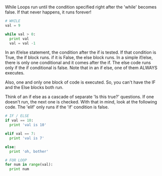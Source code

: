 While Loops run until the condition specified right after the 'while' becomes false. If that never happens, it runs forever!


````python
# WHILE
val = 9

while val > 0:
  print val
  val = val -1
````

In an if/else statement, the condition after the if is tested.  If that condition is True, the if block runs.  if it is False, the else block runs.
In a simple if/else, there is only one conditional and it comes after the if.  The else code runs only if the if conditional is false.
Note that in an if else, one of them ALWAYS executes.

Also, one and only one block of code is executed.  So, you can't have the IF and the Else blocks both run.  

Think of an if else as a cascade of separate 'Is this true?' questions.  If one doesn't run, the next one is checked. 
With that in mind, look at the following code.  The 'elif' only runs if the 'if' condition is false.

````python
# IF / ELSE  
if val == 10:
  print 'val is 10'

elif val == 7:
  print 'val is 7'

else:
  print 'oh, bother'
````

````python
# FOR LOOP
for num in range(val):
  print num
````
